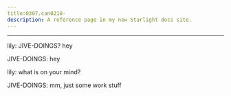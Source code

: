 ```yaml
---
title:0307.can0218-
description: A reference page in my new Starlight docs site.
---
```

----- 
lily: JIVE-DOINGS? 
 hey
 
JIVE-DOINGS: hey
 
lily: what is on your mind? 
 
JIVE-DOINGS: mm, just some work stuff
 
